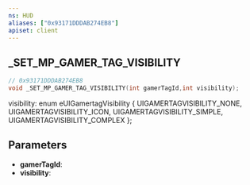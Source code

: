 ```yaml
---
ns: HUD
aliases: ["0x93171DDDAB274EB8"]
apiset: client
---
```

## _SET_MP_GAMER_TAG_VISIBILITY

```c
// 0x93171DDDAB274EB8
void _SET_MP_GAMER_TAG_VISIBILITY(int gamerTagId,int visibility);
```

visibility:
enum eUIGamertagVisibility
{
	UIGAMERTAGVISIBILITY_NONE,
	UIGAMERTAGVISIBILITY_ICON,
	UIGAMERTAGVISIBILITY_SIMPLE,
	UIGAMERTAGVISIBILITY_COMPLEX
};

## Parameters
* **gamerTagId**:
* **visibility**:



